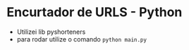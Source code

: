 # Encurtador de URLS - Python

- Utilizei lib pyshorteners
- para rodar utilize o comando `python main.py`
